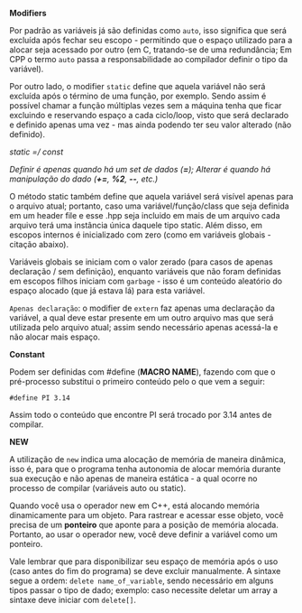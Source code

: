 **Modifiers**

Por padrão as variáveis já são definidas como `auto`, isso significa que será excluída após fechar seu escopo - permitindo que o espaço utilizado para a alocar seja acessado por outro (em C, tratando-se de uma redundância; Em CPP o termo `auto` passa a responsabilidade ao compilador definir o tipo da variável).

Por outro lado, o modifier `static` define que aquela variável não será excluída após o término de uma função, por exemplo. Sendo assim é possível chamar a função múltiplas vezes sem a máquina tenha que ficar excluindo e reservando espaço a cada ciclo/loop, visto que será declarado e definido apenas uma vez - mas ainda podendo ter seu valor alterado (não definido).

*static =/ const*

*Definir é apenas quando há um set de dados (**=**); Alterar é quando há manipulação do dado (**+=**, **%2**, **--**, etc.)*

O método static também define que aquela variável será visível apenas para o arquivo atual; portanto, caso uma variável/função/class que seja definida em um header file e esse .hpp seja incluido em mais de um arquivo cada arquivo terá uma instância única daquele tipo static. Além disso, em escopos internos é inicializado com zero (como em variáveis globais - citação abaixo).

Variáveis globais se iniciam com o valor zerado (para casos de apenas declaração / sem definição), enquanto variáveis que não foram definidas em escopos filhos iniciam com `garbage` - isso é um conteúdo aleatório do espaço alocado (que já estava lá) para esta variável.

`Apenas declaração`: o modifier de `extern` faz apenas uma declaração da variável, a qual deve estar presente em um outro arquivo mas que será utilizada pelo arquivo atual; assim sendo necessário apenas acessá-la e não alocar mais espaço.

**Constant**

Podem ser definidas com #define (**MACRO NAME**), fazendo com que o pré-processo substitui o primeiro conteúdo pelo o que vem a seguir:

```
#define PI 3.14
```

Assim todo o conteúdo que encontre PI será trocado por 3.14 antes de compilar.

**NEW**

A utilização de `new` indica uma alocação de memória de maneira dinâmica, isso é, para que o programa tenha autonomia de alocar memória durante sua execução e não apenas de maneira estática - a qual ocorre no processo de compilar (variáveis auto ou static).

Quando você usa o operador new em C++, está alocando memória dinamicamente para um objeto. Para rastrear e acessar esse objeto, você precisa de um **ponteiro** que aponte para a posição de memória alocada. Portanto, ao usar o operador new, você deve definir a variável como um ponteiro.

Vale lembrar que para disponibilizar seu espaço de memória após o uso (caso antes do fim do programa) se deve excluir manualmente. A sintaxe segue a ordem: `delete name_of_variable`, sendo necessário em alguns tipos passar o tipo de dado; exemplo: caso necessite deletar um array a sintaxe deve iniciar com `delete[]`.

